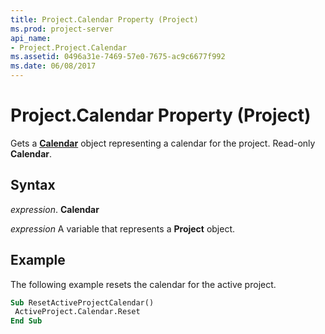 ```yaml
---
title: Project.Calendar Property (Project)
ms.prod: project-server
api_name:
- Project.Project.Calendar
ms.assetid: 0496a31e-7469-57e0-7675-ac9c6677f992
ms.date: 06/08/2017
---
```



# Project.Calendar Property (Project)

Gets a **[Calendar](calendar-object-project.md)** object representing a calendar for the project. Read-only **Calendar**.


## Syntax

 _expression_. **Calendar**

 _expression_ A variable that represents a **Project** object.


## Example

The following example resets the calendar for the active project.


```vb
Sub ResetActiveProjectCalendar() 
 ActiveProject.Calendar.Reset 
End Sub
```


